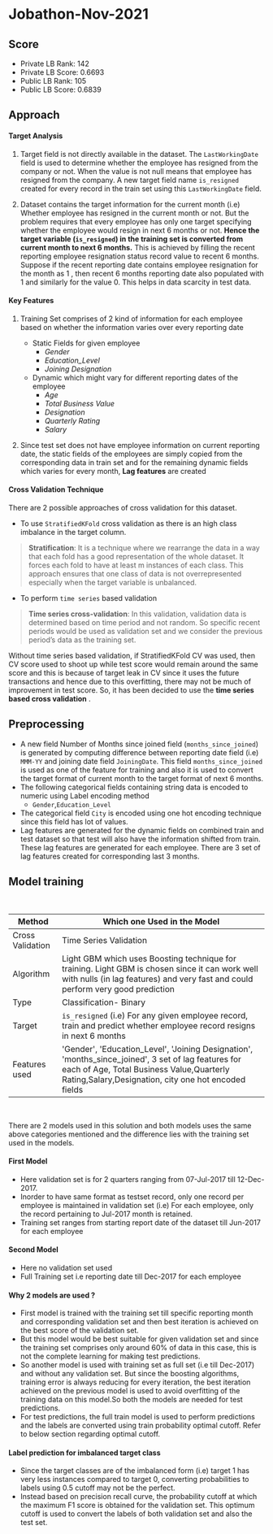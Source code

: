 # Jobathon-Nov-2021

## Score
- Private LB Rank:  142
- Private LB Score:  0.6693
- Public LB Rank: 105
- Public LB Score:  0.6839

## Approach

#### Target Analysis

1. Target field is not directly available in the dataset. The `LastWorkingDate` field is used to determine whether the employee has resigned from the company or not. When the value is not null means that employee has resigned from the company. A new target field name `is_resigned` created for every record in the train set using this `LastWorkingDate` field.

2. Dataset contains the target information for the current month (i.e) Whether employee has resigned in the current month or not. But the problem requires that every employee has only one target specifying whether the employee would resign in next 6 months or not. **Hence the target variable (`is_resigned`) in the training set is converted from current month to next 6 months.** This is achieved by filling the recent reporting employee resignation status record value to recent 6 months. <br>
Suppose if the recent reporting date contains employee resignation for the month as 1 , then recent 6 months reporting date also populated with 1 and similarly for the value 0. This helps in data scarcity in test data.

#### Key Features

1. Training Set comprises of 2 kind of information for each employee based on whether the information varies over every reporting date
    - Static Fields for given employee
      - _Gender_ 
      - _Education_Level_ 
      - _Joining Designation_ 
    - Dynamic which might vary for different reporting dates of the employee
      - _Age_ 
      - _Total Business Value_ 
      - _Designation_ 
      - _Quarterly Rating_
      - _Salary_
  
2. Since test set does not have employee information on current reporting date, the static fields of the employees are simply copied from the corresponding data in train set and for the remaining dynamic fields which varies for every month, **Lag features** are created

#### Cross Validation Technique
There are 2 possible approaches of cross validation for this dataset.
- To use `StratifiedKFold` cross validation as there is an high class imbalance in the target column.

> **Stratification**: It  is a technique where we rearrange the data in a way that each fold has a good representation of the whole dataset. It forces each fold to have at least m instances of each class. This approach ensures that one class of data is not overrepresented especially when the target variable is unbalanced.

- To perform `time series` based validation
> **Time series cross-validation**:  In this validation,  validation data is determined based on time period and not random. So specific recent periods would be used as validation set and we consider the previous period’s data as the training set.

Without time series based validation, if StratifiedKFold CV was used, then CV score used to shoot up while test score would remain around the same score and this is because of target leak in CV since it uses the future transactions and hence due to this overfitting, there may not be much of improvement in test score.
So, it has been decided to use the **time series based cross validation** .


## Preprocessing

- A new field Number of Months since joined field (`months_since_joined`) is generated by computing difference between reporting date field (i.e) `MMM-YY` and joining date field `JoiningDate`. This field `months_since_joined` is used as one of the feature for training and also it is used to convert the target format of current month to the target format of next 6 months.
- The following categorical fields containing string data is encoded to numeric using Label encoding method
    - `Gender`,`Education_Level`
- The categorical field `City` is encoded using one hot encoding technique since this field has lot of values.
- Lag features are generated for the dynamic fields on combined train and test dataset so that test will also have the information shifted from train. These lag features are generated for each employee. There are 3 set of lag features created for corresponding last 3 months.

## Model training
<br>

| Method      | Which one Used in the Model  |
|----------------------|-------------------------------|
|Cross Validation        |Time Series Validation 
|Algorithm        | Light GBM which uses Boosting technique for training. Light GBM is chosen since it can work well with nulls (in lag features) and very fast and could perform very good prediction
|Type        |Classification- Binary
|Target        |`is_resigned` (i.e) For any given employee record, train and predict whether employee record resigns in next 6 months
|Features used        |'Gender', 'Education_Level', 'Joining Designation', 'months_since_joined', 3 set of lag features for each of Age, Total Business Value,Quarterly Rating,Salary,Designation, city one hot encoded fields

<br>

There are 2 models used in this solution and both models uses the same above categories mentioned and the difference lies with the training set used in the models.

#### First Model
  - Here validation set is for 2 quarters ranging from 07-Jul-2017 till 12-Dec-2017. 
  - Inorder to have same format as testset record, only one record per employee is maintained in validation set (i.e) For each employee, only the record pertaining to Jul-2017 month is retained.
  - Training set ranges from starting report date of the dataset till Jun-2017 for each employee

#### Second Model
  - Here no validation set used
  - Full Training set i.e reporting date till Dec-2017 for each employee

#### Why 2 models are used ?
  - First model is trained with the training set till specific reporting month and corresponding validation set and then best iteration is achieved on the best score of the validation set. 
  - But this model would be best suitable for given validation set and since the training set comprises only around 60% of data in this case, this is not the complete learning for making test predictions. 
  - So another model is used with training set as full set (i.e till Dec-2017) and without any validation set. But since the boosting algorithms, training error is always reducing for every iteration, the best iteration achieved on the previous model is used to avoid overfitting of the training data on this model.So both the models are needed for test predictions.
  - For test predictions, the full train model is used to perform predictions and the labels are converted using train probability optimal cutoff. Refer to below section regarding optimal cutoff.


#### Label prediction for imbalanced target class
  - Since the target classes are of the imbalanced form (i.e) target 1 has very less instances compared to target 0, converting probabilities to labels using 0.5 cutoff may not be the perfect.
  - Instead based on precision recall curve, the probability cutoff at which the maximum F1 score is obtained for the validation set. This optimum cutoff is used to convert the labels of both validation set and also the test set.
